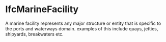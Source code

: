 IfcMarineFacility
=================
A marine facility represents any major structure or entity that is specific to
the ports and waterways domain. examples of this include quays, jetties,
shipyards, breakwaters etc.


